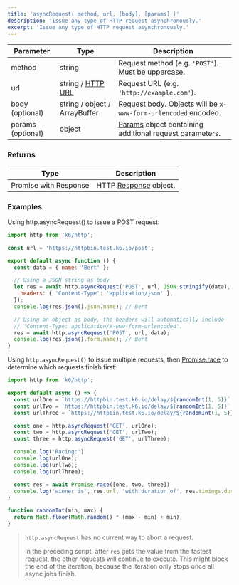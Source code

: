 ```yaml
---
title: 'asyncRequest( method, url, [body], [params] )'
description: 'Issue any type of HTTP request asynchronously.'
excerpt: 'Issue any type of HTTP request asynchronously.'
---
```


| Parameter         | Type                          | Description                                                                               |
| ----------------- | ----------------------------- | ----------------------------------------------------------------------------------------- |
| method            | string                        | Request method (e.g. `'POST'`). Must be uppercase.                         |
| url               | string / [HTTP URL](/javascript-api/k6-http/urlurl#returns) | Request URL (e.g. `'http://example.com'`).                                                  |
| body (optional)   | string / object / ArrayBuffer | Request body. Objects will be `x-www-form-urlencoded` encoded.                                    |
| params (optional) | object                        | [Params](/javascript-api/k6-http/params) object containing additional request parameters. |

### Returns

| Type     | Description                                               |
| -------- | --------------------------------------------------------- |
| Promise with Response | HTTP [Response](/javascript-api/k6-http/response) object. |

### Examples

Using http.asyncRequest() to issue a POST request:

<CodeGroup labels={[]}>

```javascript
import http from 'k6/http';

const url = 'https://httpbin.test.k6.io/post';

export default async function () {
  const data = { name: 'Bert' };

  // Using a JSON string as body
  let res = await http.asyncRequest('POST', url, JSON.stringify(data), {
    headers: { 'Content-Type': 'application/json' },
  });
  console.log(res.json().json.name); // Bert

  // Using an object as body, the headers will automatically include
  // 'Content-Type: application/x-www-form-urlencoded'.
  res = await http.asyncRequest('POST', url, data);
  console.log(res.json().form.name); // Bert
}
```

</CodeGroup>

Using  `http.asyncRequest()` to issue multiple requests, then [Promise.race](https://developer.mozilla.org/en-US/docs/Web/JavaScript/Reference/Global_Objects/Promise/race) to determine which requests finish first:

<CodeGroup labels={[]}>

```javascript
import http from 'k6/http';

export default async () => {
  const urlOne = `https://httpbin.test.k6.io/delay/${randomInt(1, 5)}`
  const urlTwo = `https://httpbin.test.k6.io/delay/${randomInt(1, 5)}`
  const urlThree = `https://httpbin.test.k6.io/delay/${randomInt(1, 5)}`

  const one = http.asyncRequest('GET', urlOne);
  const two = http.asyncRequest('GET', urlTwo);
  const three = http.asyncRequest('GET', urlThree);

  console.log('Racing:')
  console.log(urlOne);
  console.log(urlTwo);
  console.log(urlThree);

  const res = await Promise.race([one, two, three])
  console.log('winner is', res.url, 'with duration of', res.timings.duration+'ms');
}

function randomInt(min, max) {
  return Math.floor(Math.random() * (max - min) + min);
}
```

<Blockquote mod="note" title="">

 `http.asyncRequest` has no current way to abort a request.
 
 In the preceding script, after `res` gets the value from the fastest request, the other requests will continue to execute.
 This might block the end of the iteration, because the iteration only stops once all async jobs finish.

</Blockquote>


</CodeGroup>
